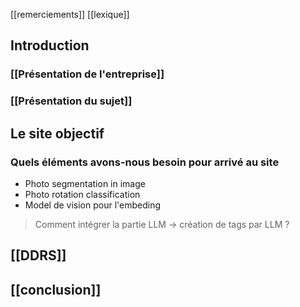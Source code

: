 [[remerciements]]
[[lexique]]
## Introduction
### [[Présentation de l'entreprise]]
### [[Présentation du sujet]]

## Le site objectif
### Quels éléments avons-nous besoin pour arrivé au site
- Photo segmentation in image
- Photo rotation classification
- Model de vision pour l'embeding

> Comment intégrer la partie LLM -> création de tags par LLM ?


## [[DDRS]]

## [[conclusion]]